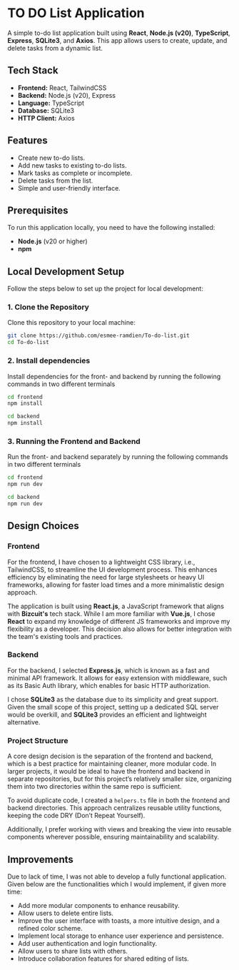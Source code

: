 # TO DO List Application

A simple to-do list application built using **React**, **Node.js (v20)**, **TypeScript**, **Express**, **SQLite3**, and **Axios**. This app allows users to create, update, and delete tasks from a dynamic list. 

## Tech Stack

- **Frontend:** React, TailwindCSS
- **Backend:** Node.js (v20), Express
- **Language:** TypeScript
- **Database:** SQLite3
- **HTTP Client:** Axios

## Features

- Create new to-do lists.
- Add new tasks to existing to-do lists.
- Mark tasks as complete or incomplete.
- Delete tasks from the list.
- Simple and user-friendly interface.

## Prerequisites

To run this application locally, you need to have the following installed:

- **Node.js** (v20 or higher)
- **npm**

## Local Development Setup

Follow the steps below to set up the project for local development:

### 1. Clone the Repository

Clone this repository to your local machine:

```bash
git clone https://github.com/esmee-ramdien/To-do-list.git
cd To-do-list
```
### 2. Install dependencies

Install dependencies for the front- and backend by running the following commands in two different terminals
```bash
cd frontend
npm install

cd backend
npm install
```
### 3. Running the Frontend and Backend

Run the front- and backend separately by running the following commands in two different terminals
```bash
cd frontend
npm run dev

cd backend
npm run dev
```

## Design Choices

### Frontend
For the frontend, I have chosen to a lightweight CSS library, i.e., TailwindCSS, to streamline the UI development process. This enhances efficiency by eliminating the need for large stylesheets or heavy UI frameworks, allowing for faster load times and a more minimalistic design approach.

The application is built using **React.js**, a JavaScript framework that aligns with **Bizcuit's** tech stack. While I am more familiar with **Vue.js**, I chose **React** to expand my knowledge of different JS frameworks and improve my flexibility as a developer. This decision also allows for better integration with the team's existing tools and practices.

### Backend
For the backend, I selected **Express.js**, which is known as a fast and minimal API framework. It allows for easy extension with middleware, such as its Basic Auth library, which enables for basic HTTP authorization.

I chose **SQLite3** as the database due to its simplicity and great support. Given the small scope of this project, setting up a dedicated SQL server would be overkill, and **SQLite3** provides an efficient and lightweight alternative.

### Project Structure
A core design decision is the separation of the frontend and backend, which is a best practice for maintaining cleaner, more modular code. In larger projects, it would be ideal to have the frontend and backend in separate repositories, but for this project’s relatively smaller size, organizing them into two directories within the same repo is sufficient.

To avoid duplicate code, I created a `helpers.ts` file in both the frontend and backend directories. This approach centralizes reusable utility functions, keeping the code DRY (Don’t Repeat Yourself).

Additionally, I prefer working with views and breaking the view into reusable components wherever possible, ensuring maintainability and scalability.

## Improvements
Due to lack of time, I was not able to develop a fully functional application. Given below are the functionalities which I would implement, if given more time:

- Add more modular components to enhance reusability.
- Allow users to delete entire lists.
- Improve the user interface with toasts, a more intuitive design, and a refined color scheme.
- Implement local storage to enhance user experience and persistence.
- Add user authentication and login functionality.
- Allow users to share lists with others.
- Introduce collaboration features for shared editing of lists.


